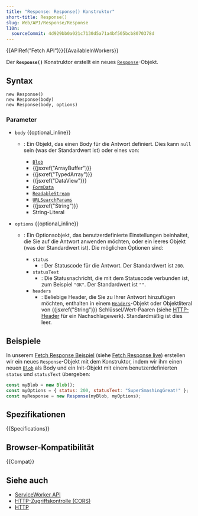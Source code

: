 ```yaml
---
title: "Response: Response() Konstruktor"
short-title: Response()
slug: Web/API/Response/Response
l10n:
  sourceCommit: 4d929bb0a021c7130d5a71a4bf505bcb8070378d
---
```


{{APIRef("Fetch API")}}{{AvailableInWorkers}}

Der **`Response()`** Konstruktor erstellt ein neues [`Response`](/de/docs/Web/API/Response)-Objekt.

## Syntax

```js-nolint
new Response()
new Response(body)
new Response(body, options)
```

### Parameter

- `body` {{optional_inline}}

  - : Ein Objekt, das einen Body für die Antwort definiert. Dies kann `null` sein (was der Standardwert ist) oder eines von:

    - [`Blob`](/de/docs/Web/API/Blob)
    - {{jsxref("ArrayBuffer")}}
    - {{jsxref("TypedArray")}}
    - {{jsxref("DataView")}}
    - [`FormData`](/de/docs/Web/API/FormData)
    - [`ReadableStream`](/de/docs/Web/API/ReadableStream)
    - [`URLSearchParams`](/de/docs/Web/API/URLSearchParams)
    - {{jsxref("String")}}
    - String-Literal

- `options` {{optional_inline}}

  - : Ein Optionsobjekt, das benutzerdefinierte Einstellungen beinhaltet, die Sie auf die Antwort anwenden möchten, oder ein leeres Objekt (was der Standardwert ist). Die möglichen Optionen sind:

    - `status`
      - : Der Statuscode für die Antwort.
        Der Standardwert ist `200`.
    - `statusText`
      - : Die Statusnachricht, die mit dem Statuscode verbunden ist, zum Beispiel `"OK"`.
        Der Standardwert ist `""`.
    - `headers`
      - : Beliebige Header, die Sie zu Ihrer Antwort hinzufügen möchten, enthalten in einem [`Headers`](/de/docs/Web/API/Headers)-Objekt oder Objektliteral von {{jsxref("String")}} Schlüssel/Wert-Paaren (siehe [HTTP-Header](/de/docs/Web/HTTP/Reference/Headers) für ein Nachschlagewerk).
        Standardmäßig ist dies leer.

## Beispiele

In unserem [Fetch Response Beispiel](https://github.com/mdn/dom-examples/tree/main/fetch/fetch-response) (siehe [Fetch Response live](https://mdn.github.io/dom-examples/fetch/fetch-response/))
erstellen wir ein neues `Response`-Objekt mit dem Konstruktor, indem wir ihm einen neuen [`Blob`](/de/docs/Web/API/Blob) als Body und ein Init-Objekt mit einem benutzerdefinierten `status` und `statusText` übergeben:

```js
const myBlob = new Blob();
const myOptions = { status: 200, statusText: "SuperSmashingGreat!" };
const myResponse = new Response(myBlob, myOptions);
```

## Spezifikationen

{{Specifications}}

## Browser-Kompatibilität

{{Compat}}

## Siehe auch

- [ServiceWorker API](/de/docs/Web/API/Service_Worker_API)
- [HTTP-Zugriffskontrolle (CORS)](/de/docs/Web/HTTP/Guides/CORS)
- [HTTP](/de/docs/Web/HTTP)
